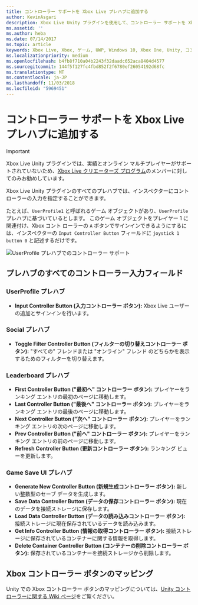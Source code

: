 ```yaml
---
title: コントローラー サポートを Xbox Live プレハブに追加する
author: KevinAsgari
description: Xbox Live Unity プラグインを使用して、コントローラー サポートを Xbox Live プレハブに追加する
ms.assetid: ''
ms.author: heba
ms.date: 07/14/2017
ms.topic: article
keywords: Xbox Live, Xbox, ゲーム, UWP, Windows 10, Xbox One, Unity, コントローラー サポート
ms.localizationpriority: medium
ms.openlocfilehash: b4fb8f710a04b2243f32daadc652aca8404d4577
ms.sourcegitcommit: 144f5f127fc4fbd852f2f6780ef26054192d68fc
ms.translationtype: MT
ms.contentlocale: ja-JP
ms.lasthandoff: 11/03/2018
ms.locfileid: "5969451"
---
```

# <a name="add-controller-support-to-xbox-live-prefabs"></a>コントローラー サポートを Xbox Live プレハブに追加する

> [!IMPORTANT]
> Xbox Live Unity プラグインでは、実績とオンライン マルチプレイヤーがサポートされていないため、[Xbox Live クリエーターズ プログラム](../developer-program-overview.md)のメンバーに対してのみお勧めしています。

Xbox Live Unity プラグインのすべてのプレハブでは、インスペクターにコントローラーの入力を指定することができます。

たとえば、`UserProfile1` と呼ばれるゲーム オブジェクトがあり、`UserProfile` プレハブに基づいているとします。 このゲーム オブジェクトをプレイヤー 1 に関連付け、Xbox コント ローラーの `A` ボタンでサインインできるようにするには、インスペクターの `Input Controller Button` フィールドに `joystick 1 button 0` と記述するだけです。

  ![UserProfile プレハブでのコントローラー サポート](../images/unity/controller-support-example.png)

## <a name="all-prefab-controller-input-fields"></a>プレハブのすべてのコントローラー入力フィールド
### <a name="userprofile-prefab"></a>UserProfile プレハブ
- **Input Controller Button (入力コントローラー ボタン):** Xbox Live ユーザーの追加とサインインを行います。

### <a name="social-prefab"></a>Social プレハブ
- **Toggle Filter Controller Button (フィルターの切り替えコントローラー ボタン):** "すべての" フレンドまたは "オンライン" フレンド のどちらかを表示するためのフィルターを切り替えます。

### <a name="leaderboard-prefab"></a>Leaderboard プレハブ
- **First Controller Button ("最初へ" コントローラー ボタン):** プレイヤーをランキング エントリの最初のページに移動します。
- **Last Controller Button ("最後へ" コントローラー ボタン):** プレイヤーをランキング エントリの最後のページに移動します。
- **Next Controller Button ("次へ" コントローラー ボタン):** プレイヤーをランキング エントリの次のページに移動します。
- **Prev Controller Button ("前へ" コントローラー ボタン):** プレイヤーをランキング エントリの前のページに移動します。
- **Refresh Controller Button (更新コントローラー ボタン):** ランキング ビューを更新します。


### <a name="game-save-ui-prefab"></a>Game Save UI プレハブ
- **Generate New Controller Button (新規生成コントローラー ボタン):** 新しい整数型のセーブ データを生成します。
- **Save Data Controller Button (データの保存コントローラー ボタン):** 現在のデータを接続ストレージに保存します。
- **Load Data Controller Button (データの読み込みコントローラー ボタン):** 接続ストレージに現在保存されているデータを読み込みます。
- **Get Info Controller Button (情報の取得コントローラー ボタン):** 接続ストレージに保存されているコンテナーに関する情報を取得します。
- **Delete Container Controller Button (コンテナーの削除コントローラー ボタン):** 保存されているコンテナーを接続ストレージから削除します。

## <a name="xbox-controller-button-mappings"></a>Xbox コントローラー ボタンのマッピング

Unity での Xbox コントローラー ボタンのマッピングについては、[Unity コントローラーに関する Wiki ページ](http://wiki.unity3d.com/index.php?title=Xbox360Controller)をご覧ください。

